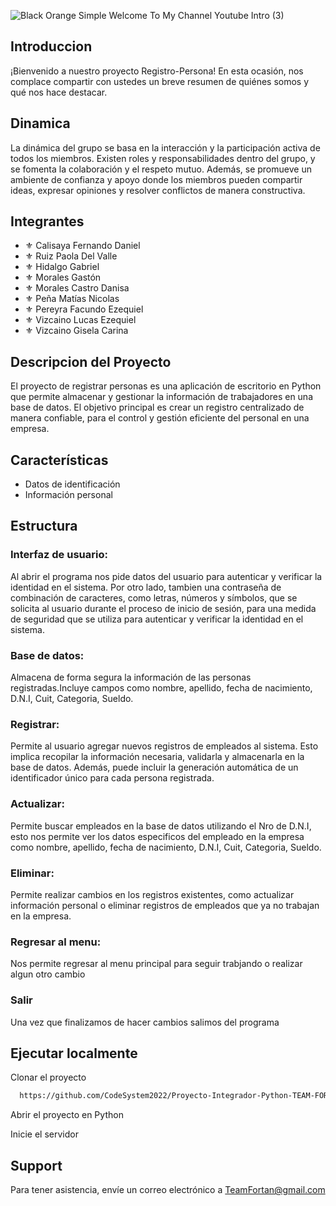 ![Black   Orange Simple Welcome To My Channel Youtube Intro (3)](https://github.com/CodeSystem2022/Proyecto-Integrador-Python-TEAM-FORTRAN-2023/assets/100379618/8339b3cd-6814-464c-b8fc-173ab30276fd)

## Introduccion
¡Bienvenido a nuestro proyecto Registro-Persona! En esta ocasión, nos complace compartir con ustedes un breve resumen de quiénes somos y qué nos hace destacar.
## Dinamica
La dinámica del grupo se basa en la interacción y la participación activa de todos los miembros. Existen roles y responsabilidades dentro del grupo, y se fomenta la colaboración y el respeto mutuo. Además, se promueve un ambiente de confianza y apoyo donde los miembros pueden compartir ideas, expresar opiniones y resolver conflictos de manera constructiva.
## Integrantes
- ⚜️ Calisaya Fernando Daniel
- ⚜️ Ruiz Paola Del Valle
- ⚜️ Hidalgo Gabriel
- ⚜️ Morales Gastón
- ⚜️ Morales Castro Danisa
- ⚜️ Peña Matías Nicolas
- ⚜️ Pereyra Facundo Ezequiel
- ⚜️ Vizcaino Lucas Ezequiel
- ⚜️ Vizcaino Gisela Carina
## Descripcion del Proyecto
El proyecto de registrar personas es una aplicación de escritorio en Python que permite almacenar y gestionar la información de trabajadores en una base de datos. El objetivo principal es crear un registro centralizado de manera confiable, para el control y gestión eficiente del personal en una empresa. 
## Características
- Datos de identificación
- Información personal

## Estructura
### Interfaz de usuario:
Al abrir el programa nos pide datos del usuario para autenticar y verificar la identidad en el sistema. 
Por otro lado, tambien una contraseña de combinación de caracteres, como letras, números y símbolos, que se solicita al usuario durante el proceso de inicio de sesión, para una medida de seguridad que se utiliza para autenticar y verificar la identidad en el sistema.
### Base de datos:
Almacena de forma segura la información de las personas registradas.Incluye campos como nombre, apellido, fecha de nacimiento, D.N.I, Cuit, Categoria, Sueldo.
### Registrar:
Permite al usuario agregar nuevos registros de empleados al sistema. Esto implica recopilar la información necesaria, validarla y almacenarla en la base de datos. Además, puede incluir la generación automática de un identificador único para cada persona registrada.
### Actualizar:
Permite buscar empleados en la base de datos utilizando el Nro de D.N.I, esto nos permite ver los datos especificos del empleado en la empresa como nombre, apellido, fecha de nacimiento, D.N.I, Cuit, Categoria, Sueldo.
### Eliminar:
 Permite realizar cambios en los registros existentes, como actualizar información personal o eliminar registros de empleados que ya no trabajan en la empresa.
 ### Regresar al menu:
Nos permite regresar al menu principal para seguir trabjando o realizar algun otro cambio
### Salir
Una vez que finalizamos de hacer cambios salimos del programa
 ## Ejecutar localmente

Clonar el proyecto

```bash
  https://github.com/CodeSystem2022/Proyecto-Integrador-Python-TEAM-FORTRAN-2023.git
```

Abrir el proyecto en Python


Inicie el servidor

## Support

Para tener asistencia, envíe un correo electrónico a TeamFortan@gmail.com 





